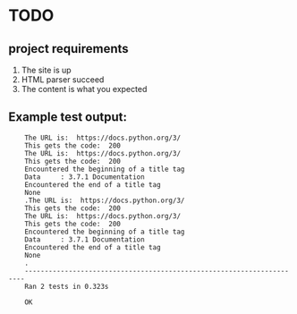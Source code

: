 # TODO

## project requirements
1. The site is up
2. HTML parser succeed
3. The content is what you expected


## Example test output:
        The URL is:  https://docs.python.org/3/
        This gets the code:  200
        The URL is:  https://docs.python.org/3/
        This gets the code:  200
        Encountered the beginning of a title tag
        Data     : 3.7.1 Documentation
        Encountered the end of a title tag
        None
        .The URL is:  https://docs.python.org/3/
        This gets the code:  200
        The URL is:  https://docs.python.org/3/
        This gets the code:  200
        Encountered the beginning of a title tag
        Data     : 3.7.1 Documentation
        Encountered the end of a title tag
        None
        .
        ----------------------------------------------------------------------
        Ran 2 tests in 0.323s

        OK
